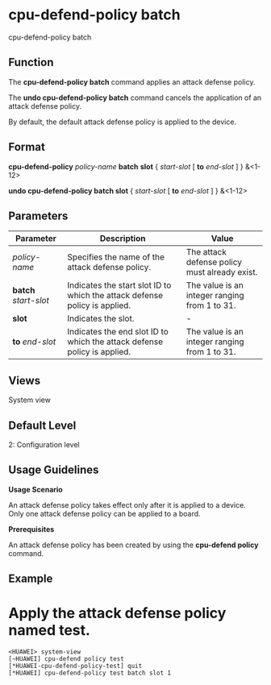 cpu-defend-policy batch
=======================

cpu-defend-policy batch

Function
--------



The **cpu-defend-policy batch** command applies an attack defense policy.

The **undo cpu-defend-policy batch** command cancels the application of an attack defense policy.



By default, the default attack defense policy is applied to the device.


Format
------

**cpu-defend-policy** *policy-name* **batch** **slot** { *start-slot* [ **to** *end-slot* ] } &<1-12>

**undo cpu-defend-policy batch slot** { *start-slot* [ **to** *end-slot* ] } &<1-12>


Parameters
----------

| Parameter | Description | Value |
| --- | --- | --- |
| *policy-name* | Specifies the name of the attack defense policy. | The attack defense policy must already exist. |
| **batch** *start-slot* | Indicates the start slot ID to which the attack defense policy is applied. | The value is an integer ranging from 1 to 31. |
| **slot** | Indicates the slot. | - |
| **to** *end-slot* | Indicates the end slot ID to which the attack defense policy is applied. | The value is an integer ranging from 1 to 31. |



Views
-----

System view


Default Level
-------------

2: Configuration level


Usage Guidelines
----------------

**Usage Scenario**

An attack defense policy takes effect only after it is applied to a device. Only one attack defense policy can be applied to a board.

**Prerequisites**

An attack defense policy has been created by using the **cpu-defend policy** command.


Example
-------

# Apply the attack defense policy named test.
```
<HUAWEI> system-view
[~HUAWEI] cpu-defend policy test
[*HUAWEI-cpu-defend-policy-test] quit
[*HUAWEI] cpu-defend-policy test batch slot 1

```